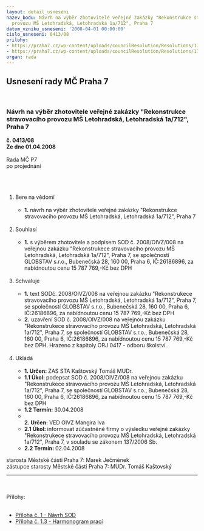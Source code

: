 ```yaml
---
layout: detail_usneseni
nazev_bodu: Návrh na výběr zhotovitele veřejné zakázky "Rekonstrukce stravovacího
  provozu MŠ Letohradská, Letohradská 1a/712", Praha 7
datum_vzniku_usneseni: '2008-04-01 00:00:00'
cislo_usneseni: 0413/08
prilohy:
- https://praha7.cz/wp-content/uploads/councilResolution/Resolutions/17360/14-n%c3%a1vrh_sod.doc
- https://praha7.cz/wp-content/uploads/councilResolution/Resolutions/17360/14-harmonogram.xls
organ: rada
---
```

<div id="ucUsn_pList" class="usn">
	<span><h2>Usnesení rady MČ Praha 7 </h2>
<br></span><div class="standBody">
<span><h3>Návrh na výběr zhotovitele veřejné zakázky "Rekonstrukce stravovacího provozu MŠ Letohradská, Letohradská 1a/712", Praha 7</h3></span><div class="center">
		<strong>č. 0413/08</strong><br>
	</div>
<div class="center">
		<strong>Ze dne 01.04.2008</strong><br><br>
	</div>Rada MČ P7<br>po projednání<br><br><br><ol>
<br><li>Bere na vědomí<br><ul>
<br><li>
<strong>1.</strong> návrh na výběr zhotovitele veřejné zakázky "Rekonstrukce stravovacího provozu MŠ Letohradská, Letohradská 1a/712", Praha 7</li>
</ul>
<br>
</li>
<li>Souhlasí<br><ul>
<br><li>
<strong>1.</strong> s výběrem zhotovitele a podpisem SOD č. 2008/OIVZ/008 na veřejnou zakázku "Rekonstrukece stravovacího provozu MŠ Letohradská, Letohradská 1a/712", Praha 7, se společností GLOBSTAV s.r.o., Bubenečská 28, 160 00, Praha 6, IČ:26186896, za nabídnoutou cenu 15 787 769,-Kč bez DPH</li>
</ul>
<br>
</li>
<li>Schvaluje<br><ul>
<br><li>
<strong>1.</strong> text SODč. 2008/OIVZ/008 na veřejnou zakázku "Rekonstrukece stravovacího provozu MŠ Letohradská, Letohradská 1a/712", Praha 7, se společností GLOBSTAV s.r.o., Bubenečská 28, 160 00, Praha 6, IČ:26186896, za nabídnoutou cenu 15 787 769,-Kč bez DPH<br>
</li>
<li>
<strong>2.</strong> uzavření SOD č. 2008/OIVZ/008 na veřejnou zakázku "Rekonstrukece stravovacího provozu MŠ Letohradská, Letohradská 1a/712", Praha 7, se společností GLOBSTAV s.r.o., Bubenečská 28, 160 00, Praha 6, IČ:26186896, za nabídnoutou cenu 15 787 769,-Kč bez DPH. Hrazeno z kapitoly ORJ 0417 - odboru školství.</li>
</ul>
<br>
</li>
<li>Ukládá<br><ul>
<br><li>
<strong>1. Určen: </strong>ZAS STA Kaštovský Tomáš MUDr.<br>
</li>
<li>
<strong>1.1 Úkol: </strong>podepsat SOD č. 2008/OIVZ/008 na veřejnou zakázku "Rekonstrukece stravovacího provozu MŠ Letohradská, Letohradská 1a/712", Praha 7, se společností GLOBSTAV s.r.o., Bubenečská 28, 160 00, Praha 6, IČ:26186896, za nabídnoutou cenu 15 787 769,-Kč bez DPH<br>
</li>
<li>
<strong>1.2 Termín: </strong>30.04.2008<br>
</li>
<li>
<strong><br>2. Určen: </strong>VED OIVZ Mangira Iva<br>
</li>
<li>
<strong>2.1 Úkol: </strong>informovat zúčastněné firmy o výsledku veřejné zakázky "Rekonstrukece stravovacího provozu MŠ Letohradská, Letohradská 1a/712", Praha 7, v souladu se zákonem 137/2006 Sb.<br>
</li>
<li>
<strong>2.2 Termín: </strong>02.04.2008</li>
</ul>
</li>
</ol>starosta Městské části Praha 7: Marek Ječmének<br>zástupce starosty Městské části Praha 7: MUDr. Tomáš Kaštovský <br><hr>
<br><br>Přílohy: <br><ul>
<br><li>
<a href="/zdroj.aspx?typ=4&amp;id=15868&amp;sh=947468894" target="_blank" title="soubor (.doc 118 kb)-nové okno">Příloha č. 1 - Návrh SOD</a> <br>
</li>
<li>
<a href="/zdroj.aspx?typ=4&amp;id=15869&amp;sh=1502047774" target="_blank" title="soubor (.xls 19,5 kb)-nové okno">Příloha č. 1.3 - Harmonogram prací</a> </li>
</ul>
</div>
</div>